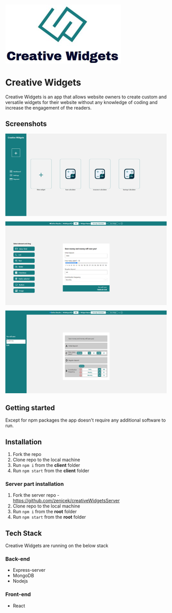 ![CW-logo](./images/CW-logo.jpg)

# Creative Widgets

Creative Widgets is an app that allows website owners to create custom and versatile widgets for their website without any knowledge of coding and increase the engagement of the readers.

## Screenshots

![image-20211210162531620](./images/image-20211210162531620.png)

![image-20211210162615502](./images/image-20211210162615502.png)

![image-20211210162639863](./images/image-20211210162639863.png)

## Getting started

Except for npm packages the app doesn't require any additional software to run.

## Installation

1. Fork the repo
2. Clone repo to the local machine
3. Run `npm i` from the **client** folder
4. Run `npm start` from the **client** folder

### Server part installation

1. Fork the server repo - https://github.com/zenicek/creativeWidgetsServer
2. Clone repo to the local machine
3. Run `npm i` from the **root** folder
4. Run `npm start` from the **root** folder

## Tech Stack

Creative Widgets are running on the below stack

### Back-end

- Express-server
- MongoDB
- Nodejs

### Front-end

- React
